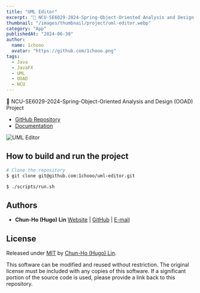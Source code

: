 ```yaml
---
title: "UML Editor"
excerpt: "🎨 NCU-SE6029-2024-Spring-Object-Oriented Analysis and Design (OOAD) Project"
thumbnail: "/images/thumbnail/project/uml-editor.webp"
category: "App"
publishedAt: "2024-06-30"
author:
  name: 1chooo
  avatar: "https://github.com/1chooo.png"
tags:
  - Java
  - JavaFX
  - UML
  - OOAD
  - NCU
---
```


🎨 NCU-SE6029-2024-Spring-Object-Oriented Analysis and Design (OOAD) Project

- [GitHub Repository](https://github.com/1chooo/uml-editor)
- [Documentation](https://1chooo.github.io/uml-editor/)

![UML Editor](/images/thumbnail/project/uml-editor.webp)

## How to build and run the project

```bash
# Clone the repository
$ git clone git@github.com:1chooo/uml-editor.git

$ ./scripts/run.sh
```

## Authors

- **Chun-Ho (Hugo) Lin** [Website](https://1chooo.com) | [GitHub](https://github.com/1chooo) | [E-mail](mailto:hugo@1chooo.com)

## License
Released under [MIT](https://github.com/1chooo/uml-editor/blob/main/LICENSE) by [Chun-Ho (Hugo) Lin](https://github.com/1chooo).

This software can be modified and reused without restriction.
The original license must be included with any copies of this software.
If a significant portion of the source code is used, please provide a link back to this repository.
